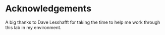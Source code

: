 # Acknowledgements

A big thanks to Dave Lesshafft for taking the time to help me work through this lab in my environment.